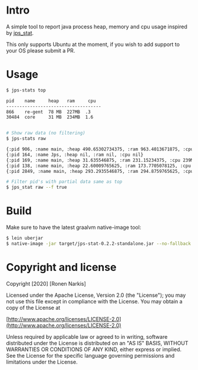 # Intro

A simple tool to report java process heap, memory and cpu usage inspired by [jps_stat](https://github.com/amarjeetanandsingh/jps_stat).

This only supports Ubuntu at the moment, if you wish to add support to your OS please submit a PR.

# Usage

```bash
$ jps-stats top

pid    name     heap   ram     cpu
------------------------------------
866    re-gent  78 MB  227MB  .3
30484  core     31 MB  234MB  1.6


# Show raw data (no filtering)
$ jps-stats raw

{:pid 906, :name main, :heap 490.65302734375, :ram 963.4013671875, :cpu nil}
{:pid 164, :name Jps, :heap nil, :ram nil, :cpu nil}
{:pid 169, :name main, :heap 31.635546875, :ram 231.15234375, :cpu 239M}
{:pid 138, :name main, :heap 22.60009765625, :ram 173.7705078125, :cpu nil}
{:pid 2849, :name main, :heap 293.2935546875, :ram 294.8759765625, :cpu 3.7M}

# Filter pid's with partial data same as top
$ jps_stat raw --f true
```

# Build

Make sure to have the latest graalvm native-image tool:

```bash
$ lein uberjar
$ native-image -jar target/jps-stat-0.2.2-standalone.jar --no-fallback --report-unsupported-elements-at-runtime --initialize-at-build-time --allow-incomplete-classpath
```

# Copyright and license

Copyright [2020] [Ronen Narkis]

Licensed under the Apache License, Version 2.0 (the "License");
you may not use this file except in compliance with the License.
You may obtain a copy of the License at

  [http://www.apache.org/licenses/LICENSE-2.0](http://www.apache.org/licenses/LICENSE-2.0)

Unless required by applicable law or agreed to in writing, software
distributed under the License is distributed on an "AS IS" BASIS,
WITHOUT WARRANTIES OR CONDITIONS OF ANY KIND, either express or implied.
See the License for the specific language governing permissions and
limitations under the License.

